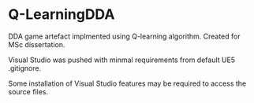 # Q-LearningDDA
DDA game artefact implmented using Q-learning algorithm. Created for MSc dissertation.


Visual Studio was pushed with minmal requirements from default UE5 .gitignore.

Some installation of Visual Studio features may be required to access the source files.
